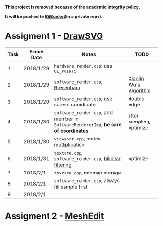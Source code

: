**This project is removed because of the academic integrity policy.**

**It will be pushed to [BitBucket][1](in a private repo).**

# Assigment 1 - [DrawSVG][5]
| Task | Finish Date | Notes | TODO |
| ---- | ----------- | ----- | ---- |
| 1 | 2018/1/29 | `hardware_render.cpp`: use `GL_POINTS` |  |
| 2 | 2018/1/29 | `software_render.cpp`, [Bresenham][2] | [Xiaolin Wu's Algorithm][3] |
| 3 | 2018/1/29 | `software_render.cpp`, use screen coordinate | double edge |
| 4 | 2018/1/30 | `software_render.cpp`, add member in `SoftwareRendererImp`, **be care of coordinates** | jitter sampling, optimize |
| 5 | 2018/1/30 | `viewport.cpp`, matrix mutliplication | |
| 6 | 2018/1/31 | `texture.cpp`, `software_render.cpp`, [bilinear filtering][4] | optimize |
| 7 | 2018/2/1  | `texture.cpp`, mipmap storage | |
| 8 | 2018/2/1  | `software_render.cpp`, always fill sample first| |
| 9 | 2018/2/1  |||

# Assigment 2 - [MeshEdit][6]


  [1]: https://bitbucket.org/
  [2]: https://rosettacode.org/wiki/Bitmap/Bresenham%27s_line_algorithm#C
  [3]: https://en.wikipedia.org/wiki/Xiaolin_Wu%27s_line_algorithm
  [4]: https://en.wikipedia.org/wiki/Bilinear_filtering
  [5]: https://github.com/cmu462/DrawSVG
  [6]: https://github.com/cmu462/Scotty3D